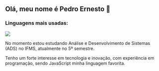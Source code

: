 <h2>Olá, meu nome é Pedro Ernesto 👋</h2>
<h3>Linguagens mais usadas:</h3>
<img src="https://github-readme-stats.vercel.app/api/top-langs/?username=Peddrinnz&layout=compact&theme=omni" />
<p>No momento estou estudando Análise e Desenvolvimento de Sistemas (ADS) no IFMS, atualmente no 5º semestre.</p>
<p>Tenho um forte interesse em tecnologia e inovação, com experiência em programação, sendo JavaScript minha linguagem favorita.</p>
